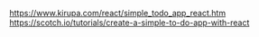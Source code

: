 https://www.kirupa.com/react/simple_todo_app_react.htm
https://scotch.io/tutorials/create-a-simple-to-do-app-with-react
